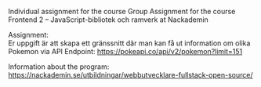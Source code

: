 Individual assignment for the course Group Assignment for the course Frontend 2 – JavaScript-bibliotek och ramverk at Nackademin 

Assignment:  
Er uppgift är att skapa ett gränssnitt där man kan få ut information om olika Pokemon via API Endpoint: https://pokeapi.co/api/v2/pokemon?limit=151    

Information about the program:  
https://nackademin.se/utbildningar/webbutvecklare-fullstack-open-source/
